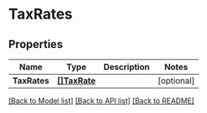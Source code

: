 # TaxRates

## Properties

Name | Type | Description | Notes
------------ | ------------- | ------------- | -------------
**TaxRates** | [**[]TaxRate**](TaxRate.md) |  | [optional] 

[[Back to Model list]](../README.md#documentation-for-models) [[Back to API list]](../README.md#documentation-for-api-endpoints) [[Back to README]](../README.md)


